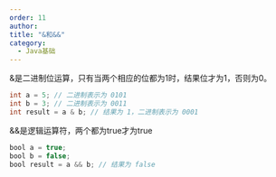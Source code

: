 ```yaml
---
order: 11
author: 
title: "&和&&"
category:
  - Java基础
---
```


&是二进制位运算，只有当两个相应的位都为1时，结果位才为1，否则为0。

```java
int a = 5; // 二进制表示为 0101
int b = 3; // 二进制表示为 0011
int result = a & b; // 结果为 1，二进制表示为 0001
```

&&是逻辑运算符，两个都为true才为true

```java
bool a = true;
bool b = false;
bool result = a && b; // 结果为 false
```

